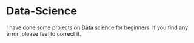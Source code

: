 # Data-Science
I have done some projects on Data science for beginners. If you find any error ,please feel to correct it.
